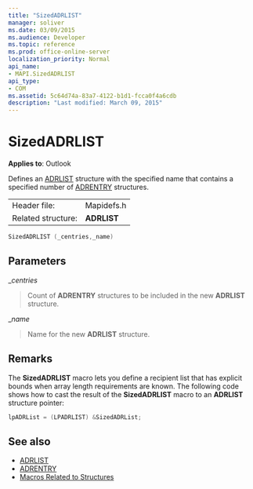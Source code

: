```yaml
---
title: "SizedADRLIST"
manager: soliver
ms.date: 03/09/2015
ms.audience: Developer
ms.topic: reference
ms.prod: office-online-server
localization_priority: Normal
api_name:
- MAPI.SizedADRLIST
api_type:
- COM
ms.assetid: 5c64d74a-83a7-4122-b1d1-fcca0f4a6cdb
description: "Last modified: March 09, 2015"
---
```


# SizedADRLIST

**Applies to**: Outlook 
  
Defines an [ADRLIST](adrlist.md) structure with the specified name that contains a specified number of [ADRENTRY](adrentry.md) structures. 
  
|||
|:-----|:-----|
|Header file:  <br/> |Mapidefs.h  <br/> |
|Related structure:  <br/> |**ADRLIST** <br/> |
   
```cpp
SizedADRLIST (_centries,_name)
```

## Parameters

__centries_
  
> Count of **ADRENTRY** structures to be included in the new **ADRLIST** structure. 
    
__name_
  
> Name for the new **ADRLIST** structure. 
    
## Remarks

The **SizedADRLIST** macro lets you define a recipient list that has explicit bounds when array length requirements are known. The following code shows how to cast the result of the **SizedADRLIST** macro to an **ADRLIST** structure pointer: 
  
```cpp
lpADRList = (LPADRLIST) &SizedADRList;
```

## See also

- [ADRLIST](adrlist.md)
- [ADRENTRY](adrentry.md)
- [Macros Related to Structures](macros-related-to-structures.md)


